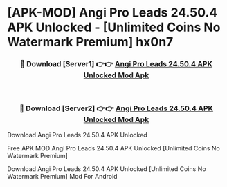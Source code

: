 # [APK-MOD] Angi Pro Leads 24.50.4 APK Unlocked - [Unlimited Coins No Watermark Premium] hx0n7



<div align="center">
<h3>🔴 Download [Server1] 👉👉 <a href="https://momento.my/?title=Angi_Pro_Leads_24.50.4_APK_Unlocked">Angi Pro Leads 24.50.4 APK Unlocked Mod Apk</a></h3><br>

<h3>🔴 Download [Server2] 👉👉 <a href="https://momento.my/?title=Angi_Pro_Leads_24.50.4_APK_Unlocked">Angi Pro Leads 24.50.4 APK Unlocked Mod Apk</a></h3>
</div>



Download Angi Pro Leads 24.50.4 APK Unlocked 

Free APK MOD Angi Pro Leads 24.50.4 APK Unlocked [Unlimited Coins No Watermark Premium]

Download Angi Pro Leads 24.50.4 APK Unlocked [Unlimited Coins No Watermark Premium] Mod For Android
